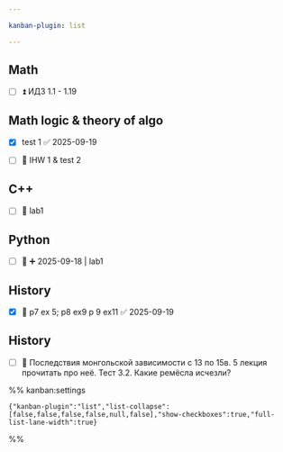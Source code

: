 ```yaml
---

kanban-plugin: list

---
```


## Math

- [ ] ⏫ ИДЗ 1.1 - 1.19


## Math logic & theory of algo

- [x] test 1 ✅ 2025-09-19
- [ ] 🔽 IHW 1 & test 2


## C++

- [ ] 🔼 lab1


## Python

- [ ] 🔽 ➕ 2025-09-18 | lab1


## History

- [x] 🔺 p7 ex 5;  p8 ex9 p 9 ex11 ✅ 2025-09-19


## History

- [ ] 🔽 Последствия монгольской зависимости с 13 по 15в. 5 лекция прочитать про неё. Тест 3.2.
	Какие ремёсла исчезли?




%% kanban:settings
```
{"kanban-plugin":"list","list-collapse":[false,false,false,false,null,false],"show-checkboxes":true,"full-list-lane-width":true}
```
%%